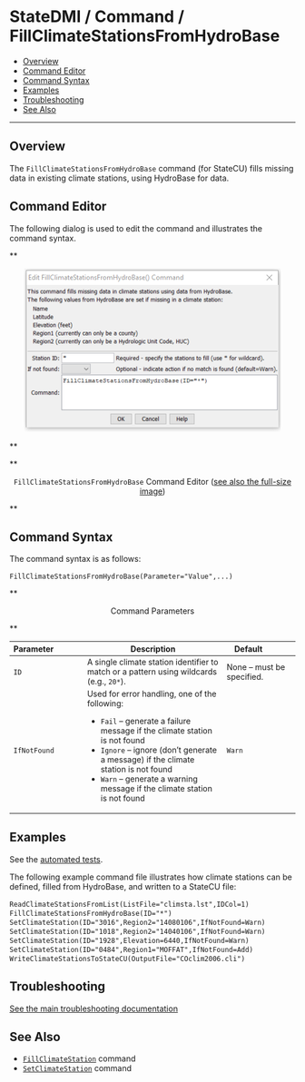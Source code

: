 # StateDMI / Command / FillClimateStationsFromHydroBase #

* [Overview](#overview)
* [Command Editor](#command-editor)
* [Command Syntax](#command-syntax)
* [Examples](#examples)
* [Troubleshooting](#troubleshooting)
* [See Also](#see-also)

-------------------------

## Overview ##

The `FillClimateStationsFromHydroBase` command (for StateCU)
fills missing data in existing climate stations, using HydroBase for data.

## Command Editor ##

The following dialog is used to edit the command and illustrates the command syntax.

**<p style="text-align: center;">
![FillClimateStationsFromHydroBase command editor](FillClimateStationsFromHydroBase.png)
</p>**

**<p style="text-align: center;">
`FillClimateStationsFromHydroBase` Command Editor (<a href="../FillClimateStationsFromHydroBase.png">see also the full-size image</a>)
</p>**

## Command Syntax ##

The command syntax is as follows:

```text
FillClimateStationsFromHydroBase(Parameter="Value",...)
```
**<p style="text-align: center;">
Command Parameters
</p>**

| **Parameter**&nbsp;&nbsp;&nbsp;&nbsp;&nbsp;&nbsp;&nbsp;&nbsp;&nbsp;&nbsp;&nbsp;&nbsp; | **Description** | **Default**&nbsp;&nbsp;&nbsp;&nbsp;&nbsp;&nbsp;&nbsp;&nbsp;&nbsp;&nbsp; |
| --------------|-----------------|----------------- |
| `ID` | A single climate station identifier to match or a pattern using wildcards (e.g., `20*`). | None – must be specified. |
| `IfNotFound` | Used for error handling, one of the following:<ul><li>`Fail` – generate a failure message if the climate station is not found</li><li>`Ignore` – ignore (don’t generate a message) if the climate station is not found</li><li>`Warn` – generate a warning message if the climate station is not found</li></ul> | `Warn` |

## Examples ##

See the [automated tests](https://github.com/OpenCDSS/cdss-app-statedmi-test/tree/master/test/regression/commands/FillClimateStationsFromHydroBase).

The following example command file illustrates how climate stations can be defined, filled from HydroBase, and written to a StateCU file:

```
ReadClimateStationsFromList(ListFile="climsta.lst",IDCol=1)
FillClimateStationsFromHydroBase(ID="*")
SetClimateStation(ID="3016",Region2="14080106",IfNotFound=Warn)
SetClimateStation(ID="1018",Region2="14040106",IfNotFound=Warn)
SetClimateStation(ID="1928",Elevation=6440,IfNotFound=Warn)
SetClimateStation(ID="0484",Region1="MOFFAT",IfNotFound=Add)
WriteClimateStationsToStateCU(OutputFile="COclim2006.cli")
```

## Troubleshooting ##

[See the main troubleshooting documentation](../../troubleshooting/troubleshooting.md)

## See Also ##

* [`FillClimateStation`](../FillClimateStation/FillClimateStation.md) command
* [`SetClimateStation`](../SetClimateStation/SetClimateStation.md) command
